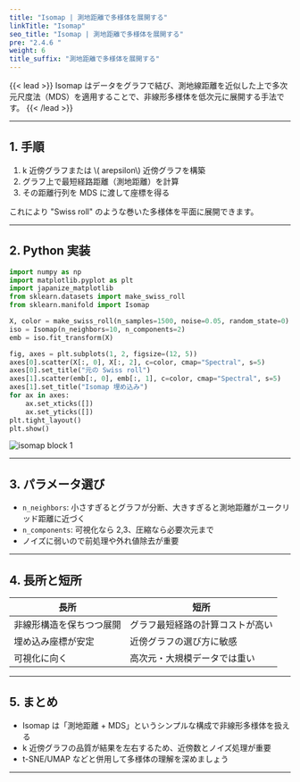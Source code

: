 ```yaml
---
title: "Isomap | 測地距離で多様体を展開する"
linkTitle: "Isomap"
seo_title: "Isomap | 測地距離で多様体を展開する"
pre: "2.4.6 "
weight: 6
title_suffix: "測地距離で多様体を展開する"
---
```


{{< lead >}}
Isomap はデータをグラフで結び、測地線距離を近似した上で多次元尺度法（MDS）を適用することで、非線形多様体を低次元に展開する手法です。
{{< /lead >}}

---

## 1. 手順

1. k 近傍グラフまたは \\(
arepsilon\\) 近傍グラフを構築
2. グラフ上で最短経路距離（測地距離）を計算
3. その距離行列を MDS に渡して座標を得る

これにより "Swiss roll" のような巻いた多様体を平面に展開できます。

---

## 2. Python 実装

```python
import numpy as np
import matplotlib.pyplot as plt
import japanize_matplotlib
from sklearn.datasets import make_swiss_roll
from sklearn.manifold import Isomap

X, color = make_swiss_roll(n_samples=1500, noise=0.05, random_state=0)
iso = Isomap(n_neighbors=10, n_components=2)
emb = iso.fit_transform(X)

fig, axes = plt.subplots(1, 2, figsize=(12, 5))
axes[0].scatter(X[:, 0], X[:, 2], c=color, cmap="Spectral", s=5)
axes[0].set_title("元の Swiss roll")
axes[1].scatter(emb[:, 0], emb[:, 1], c=color, cmap="Spectral", s=5)
axes[1].set_title("Isomap 埋め込み")
for ax in axes:
    ax.set_xticks([])
    ax.set_yticks([])
plt.tight_layout()
plt.show()
```

![isomap block 1](/images/basic/dimensionality-reduction/isomap_block01.svg)

---

## 3. パラメータ選び

- `n_neighbors`: 小さすぎるとグラフが分断、大きすぎると測地距離がユークリッド距離に近づく
- `n_components`: 可視化なら 2,3、圧縮なら必要次元まで
- ノイズに弱いので前処理や外れ値除去が重要

---

## 4. 長所と短所

| 長所 | 短所 |
| ---- | ---- |
| 非線形構造を保ちつつ展開 | グラフ最短経路の計算コストが高い |
| 埋め込み座標が安定 | 近傍グラフの選び方に敏感 |
| 可視化に向く | 高次元・大規模データでは重い |

---

## 5. まとめ

- Isomap は「測地距離 + MDS」というシンプルな構成で非線形多様体を扱える
- k 近傍グラフの品質が結果を左右するため、近傍数とノイズ処理が重要
- t-SNE/UMAP などと併用して多様体の理解を深めましょう

---
